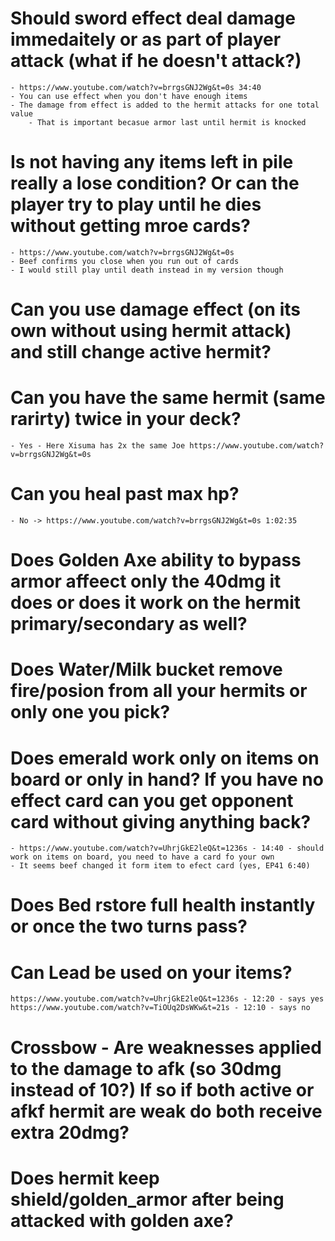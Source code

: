 # Should sword effect deal damage immedaitely or as part of player attack (what if he doesn't attack?)
	- https://www.youtube.com/watch?v=brrgsGNJ2Wg&t=0s 34:40
	- You can use effect when you don't have enough items
	- The damage from effect is added to the hermit attacks for one total value
		- That is important becasue armor last until hermit is knocked
# Is not having any items left in pile really a lose condition? Or can the player try to play until he dies without getting mroe cards?
	- https://www.youtube.com/watch?v=brrgsGNJ2Wg&t=0s
	- Beef confirms you close when you run out of cards
	- I would still play until death instead in my version though
# Can you use damage effect (on its own without using hermit attack) and still change active hermit?
# Can you have the same hermit (same rarirty) twice in your deck?
	- Yes - Here Xisuma has 2x the same Joe https://www.youtube.com/watch?v=brrgsGNJ2Wg&t=0s
# Can you heal past max hp?
	- No -> https://www.youtube.com/watch?v=brrgsGNJ2Wg&t=0s 1:02:35
# Does Golden Axe ability to bypass armor affeect only the 40dmg it does or does it work on the hermit primary/secondary as well?
# Does Water/Milk bucket remove fire/posion from all your hermits or only one you pick?
# Does emerald work only on items on board or only in hand? If you have no effect card can you get opponent card without giving anything back?
	- https://www.youtube.com/watch?v=UhrjGkE2leQ&t=1236s - 14:40 - should work on items on board, you need to have a card fo your own
	- It seems beef changed it form item to efect card (yes, EP41 6:40)
# Does Bed rstore full health instantly or once the two turns pass?
# Can Lead be used on your items? 
	https://www.youtube.com/watch?v=UhrjGkE2leQ&t=1236s - 12:20 - says yes
	https://www.youtube.com/watch?v=TiOUq2DsWKw&t=21s - 12:10 - says no
# Crossbow - Are weaknesses applied to the damage to afk (so 30dmg instead of 10?) If so if both active or afkf hermit are weak do both receive extra 20dmg?
# Does hermit keep shield/golden_armor after being attacked with golden axe?